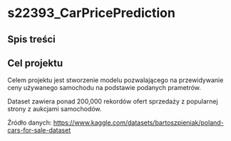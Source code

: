 # s22393_CarPricePrediction
## Spis treści
## Cel projektu
Celem projektu jest stworzenie modelu pozwalającego na przewidywanie ceny używanego samochodu na podstawie podanych prametrów.

Dataset zawiera ponad 200,000 rekordów ofert sprzedaży z popularnej strony z aukcjami samochodów.

Źródło danych: https://www.kaggle.com/datasets/bartoszpieniak/poland-cars-for-sale-dataset

